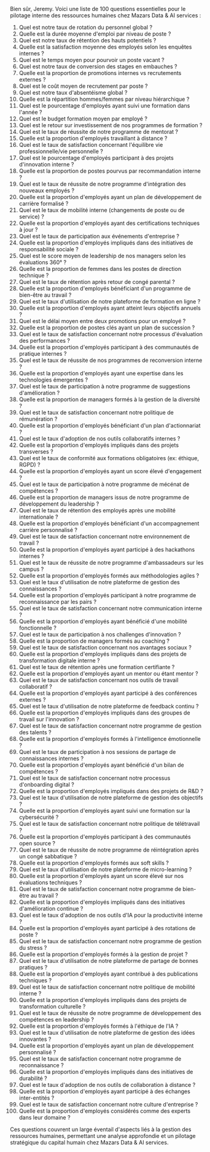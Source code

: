Bien sûr, Jeremy. Voici une liste de 100 questions essentielles pour le pilotage interne des ressources humaines chez Mazars Data & AI services :

1. Quel est notre taux de rotation du personnel global ?
2. Quelle est la durée moyenne d'emploi par niveau de poste ?
3. Quel est notre taux de rétention des hauts potentiels ?
4. Quelle est la satisfaction moyenne des employés selon les enquêtes internes ?
5. Quel est le temps moyen pour pourvoir un poste vacant ?
6. Quel est notre taux de conversion des stages en embauches ?
7. Quelle est la proportion de promotions internes vs recrutements externes ?
8. Quel est le coût moyen de recrutement par poste ?
9. Quel est notre taux d'absentéisme global ?
10. Quelle est la répartition hommes/femmes par niveau hiérarchique ?
11. Quel est le pourcentage d'employés ayant suivi une formation dans l'année ?
12. Quel est le budget formation moyen par employé ?
13. Quel est le retour sur investissement de nos programmes de formation ?
14. Quel est le taux de réussite de notre programme de mentorat ?
15. Quelle est la proportion d'employés travaillant à distance ?
16. Quel est le taux de satisfaction concernant l'équilibre vie professionnelle/vie personnelle ?
17. Quel est le pourcentage d'employés participant à des projets d'innovation interne ?
18. Quelle est la proportion de postes pourvus par recommandation interne ?
19. Quel est le taux de réussite de notre programme d'intégration des nouveaux employés ?
20. Quelle est la proportion d'employés ayant un plan de développement de carrière formalisé ?
21. Quel est le taux de mobilité interne (changements de poste ou de service) ?
22. Quelle est la proportion d'employés ayant des certifications techniques à jour ?
23. Quel est le taux de participation aux événements d'entreprise ?
24. Quelle est la proportion d'employés impliqués dans des initiatives de responsabilité sociale ?
25. Quel est le score moyen de leadership de nos managers selon les évaluations 360° ?
26. Quelle est la proportion de femmes dans les postes de direction technique ?
27. Quel est le taux de rétention après retour de congé parental ?
28. Quelle est la proportion d'employés bénéficiant d'un programme de bien-être au travail ?
29. Quel est le taux d'utilisation de notre plateforme de formation en ligne ?
30. Quelle est la proportion d'employés ayant atteint leurs objectifs annuels ?
31. Quel est le délai moyen entre deux promotions pour un employé ?
32. Quelle est la proportion de postes clés ayant un plan de succession ?
33. Quel est le taux de satisfaction concernant notre processus d'évaluation des performances ?
34. Quelle est la proportion d'employés participant à des communautés de pratique internes ?
35. Quel est le taux de réussite de nos programmes de reconversion interne ?
36. Quelle est la proportion d'employés ayant une expertise dans les technologies émergentes ?
37. Quel est le taux de participation à notre programme de suggestions d'amélioration ?
38. Quelle est la proportion de managers formés à la gestion de la diversité ?
39. Quel est le taux de satisfaction concernant notre politique de rémunération ?
40. Quelle est la proportion d'employés bénéficiant d'un plan d'actionnariat ?
41. Quel est le taux d'adoption de nos outils collaboratifs internes ?
42. Quelle est la proportion d'employés impliqués dans des projets transverses ?
43. Quel est le taux de conformité aux formations obligatoires (ex: éthique, RGPD) ?
44. Quelle est la proportion d'employés ayant un score élevé d'engagement ?
45. Quel est le taux de participation à notre programme de mécénat de compétences ?
46. Quelle est la proportion de managers issus de notre programme de développement du leadership ?
47. Quel est le taux de rétention des employés après une mobilité internationale ?
48. Quelle est la proportion d'employés bénéficiant d'un accompagnement carrière personnalisé ?
49. Quel est le taux de satisfaction concernant notre environnement de travail ?
50. Quelle est la proportion d'employés ayant participé à des hackathons internes ?
51. Quel est le taux de réussite de notre programme d'ambassadeurs sur les campus ?
52. Quelle est la proportion d'employés formés aux méthodologies agiles ?
53. Quel est le taux d'utilisation de notre plateforme de gestion des connaissances ?
54. Quelle est la proportion d'employés participant à notre programme de reconnaissance par les pairs ?
55. Quel est le taux de satisfaction concernant notre communication interne ?
56. Quelle est la proportion d'employés ayant bénéficié d'une mobilité fonctionnelle ?
57. Quel est le taux de participation à nos challenges d'innovation ?
58. Quelle est la proportion de managers formés au coaching ?
59. Quel est le taux de satisfaction concernant nos avantages sociaux ?
60. Quelle est la proportion d'employés impliqués dans des projets de transformation digitale interne ?
61. Quel est le taux de rétention après une formation certifiante ?
62. Quelle est la proportion d'employés ayant un mentor ou étant mentor ?
63. Quel est le taux de satisfaction concernant nos outils de travail collaboratif ?
64. Quelle est la proportion d'employés ayant participé à des conférences externes ?
65. Quel est le taux d'utilisation de notre plateforme de feedback continu ?
66. Quelle est la proportion d'employés impliqués dans des groupes de travail sur l'innovation ?
67. Quel est le taux de satisfaction concernant notre programme de gestion des talents ?
68. Quelle est la proportion d'employés formés à l'intelligence émotionnelle ?
69. Quel est le taux de participation à nos sessions de partage de connaissances internes ?
70. Quelle est la proportion d'employés ayant bénéficié d'un bilan de compétences ?
71. Quel est le taux de satisfaction concernant notre processus d'onboarding digital ?
72. Quelle est la proportion d'employés impliqués dans des projets de R&D ?
73. Quel est le taux d'utilisation de notre plateforme de gestion des objectifs ?
74. Quelle est la proportion d'employés ayant suivi une formation sur la cybersécurité ?
75. Quel est le taux de satisfaction concernant notre politique de télétravail ?
76. Quelle est la proportion d'employés participant à des communautés open source ?
77. Quel est le taux de réussite de notre programme de réintégration après un congé sabbatique ?
78. Quelle est la proportion d'employés formés aux soft skills ?
79. Quel est le taux d'utilisation de notre plateforme de micro-learning ?
80. Quelle est la proportion d'employés ayant un score élevé sur nos évaluations techniques ?
81. Quel est le taux de satisfaction concernant notre programme de bien-être au travail ?
82. Quelle est la proportion d'employés impliqués dans des initiatives d'amélioration continue ?
83. Quel est le taux d'adoption de nos outils d'IA pour la productivité interne ?
84. Quelle est la proportion d'employés ayant participé à des rotations de poste ?
85. Quel est le taux de satisfaction concernant notre programme de gestion du stress ?
86. Quelle est la proportion d'employés formés à la gestion de projet ?
87. Quel est le taux d'utilisation de notre plateforme de partage de bonnes pratiques ?
88. Quelle est la proportion d'employés ayant contribué à des publications techniques ?
89. Quel est le taux de satisfaction concernant notre politique de mobilité interne ?
90. Quelle est la proportion d'employés impliqués dans des projets de transformation culturelle ?
91. Quel est le taux de réussite de notre programme de développement des compétences en leadership ?
92. Quelle est la proportion d'employés formés à l'éthique de l'IA ?
93. Quel est le taux d'utilisation de notre plateforme de gestion des idées innovantes ?
94. Quelle est la proportion d'employés ayant un plan de développement personnalisé ?
95. Quel est le taux de satisfaction concernant notre programme de reconnaissance ?
96. Quelle est la proportion d'employés impliqués dans des initiatives de durabilité ?
97. Quel est le taux d'adoption de nos outils de collaboration à distance ?
98. Quelle est la proportion d'employés ayant participé à des échanges inter-entités ?
99. Quel est le taux de satisfaction concernant notre culture d'entreprise ?
100. Quelle est la proportion d'employés considérés comme des experts dans leur domaine ?

Ces questions couvrent un large éventail d'aspects liés à la gestion des ressources humaines, permettant une analyse approfondie et un pilotage stratégique du capital humain chez Mazars Data & AI services.
